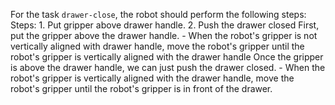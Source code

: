 For the task `drawer-close`, the robot should perform the following steps:
    Steps: 1. Put gripper above drawer handle.  2. Push the drawer closed
    First, put the gripper above the drawer handle.
    - When the robot's gripper is not vertically aligned with drawer handle, move the robot's gripper until the robot's gripper is vertically aligned with the drawer handle
    Once the gripper is above the drawer handle, we can just push the drawer closed.
    - When the robot's gripper is vertically aligned with the drawer handle, move the robot's gripper until the robot's gripper is in front of the drawer.
